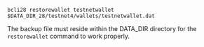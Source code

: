 `bcli28 restorewallet testnetwallet $DATA_DIR_28/testnet4/wallets/testnetwallet.dat`

The backup file must reside within the DATA_DIR directory for the `restorewallet` command to work properly.
